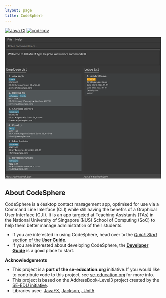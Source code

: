 ```yaml
---
layout: page
title: CodeSphere
---
```


[![Java CI](https://github.com/AY2324S1-CS2103T-W15-4/tp/actions/workflows/gradle.yml/badge.svg)](https://github.com/AY2324S1-CS2103T-W15-4/tp/actions/workflows/gradle.yml)
[![codecov](https://codecov.io/gh/AY2324S1-CS2103T-W15-4/tp/branch/master/graph/badge.svg)](https://codecov.io/gh/AY2324S1-CS2103T-W15-4/tp)

![Ui](images/Ui.png)

## About CodeSphere
CodeSphere is a desktop contact management app, optimised for use via a Command Line Interface (CLI) while still having the benefits of a Graphical User Interface (GUI).
It is an app targeted at Teaching Assistants (TAs) in the National University of Singapore (NUS) School of Computing (SoC) to help them better manage administration of their students.

* If you are interested in using CodeSphere, head over to the [_Quick Start_ section of the **User Guide**](UserGuide.html#quick-start).
* If you are interested about developing CodeSphere, the [**Developer Guide**](DeveloperGuide.html) is a good place to start.

**Acknowledgements**
* This project is a **part of the se-education.org** initiative. If you would like to contribute code to this project, see [se-education.org](https://se-education.org#https://se-education.org/#contributing) for more info.
* This project is based on the AddressBook-Level3 project created by the [SE-EDU initiative](https://se-education.org).
* Libraries used: [JavaFX](https://openjfx.io/), [Jackson](https://github.com/FasterXML/jackson), [JUnit5](https://github.com/junit-team/junit5)
